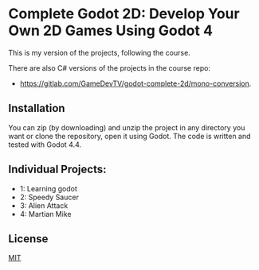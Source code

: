 # Complete Godot 2D: Develop Your Own 2D Games Using Godot 4

This is my version of the projects, following the course. 

There are also C# versions of the projects in the course repo:
- https://gitlab.com/GameDevTV/godot-complete-2d/mono-conversion.

## Installation

You can zip (by downloading) and unzip the project in any directory you want or clone the repository, open it using Godot.
The code is written and tested with Godot 4.4. 

## Individual Projects:
- 1: Learning godot
- 2: Speedy Saucer
- 3: Alien Attack
- 4: Martian Mike

## License

[MIT](https://choosealicense.com/licenses/mit/)
